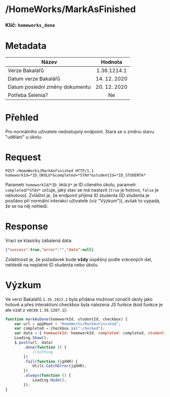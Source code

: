 # **/HomeWorks/MarkAsFinished**
### Klíč: `homeworks_done`

# Metadata
| Název                             | Hodnota                    |
|-----------------------------------|:--------------------------:|
| Verze Bakalářů                    | 1.36.1214.1                |
| Datum verze Bakalářů              | 14. 12. 2020               |
| Datum poslední změny dokumentu    | 20. 12. 2020               |
| Potřeba Selenia?                  | Ne                         |

# Přehled
Pro normálního uživatele nedostupný endpoint. Stará se o změnu stavu "udělání" u úkolu.

# Request
```http
POST /HomeWorks/MarkAsFinished HTTP/1.1
homeworkId=*ID_ÚKOLU*&completed=*STAV*&studentId=*ID_STUDENTA*
```
Parametr `homeworkId`/`*ID_ÚKOLU*` je ID cíleného úkolu, parametr `completed`/`*STAV*` určuje, jaký stav se má nastavit (`true` je hotovo, `false` je nehotovo). Zvláštní je, že endpoint přijímá ID studenta (ID studenta je posíláno při normální interakci uživatele (viz "Výzkum")), avšak to vypadá, že se na něj nehledí.

# Response
Vrací se klasicky zabalená data:
```json
{"success":true,"error":"","data":null}
```
Zvláštností je, že požadavek bude **vždy** úspěšný podle vrácených dat, nehledě na neplatné ID studenta nebo úkolu.

# Výzkum
Ve verzi Bakalářů `1.35.1023.2` byla přidána možnost označit úkoly jako hotové a přes interaktivní checkbox byla nalezena JS funkce (kód funkce je ale vzat z verze `1.36.1207.1`):

```js
function markAsDone(homeworkId, studentId, checkbox) {
    var url = appRoot + "HomeWorks/MarkAsFinished";
    var completed = checkbox.is(":checked");
    var data = { homeworkId: homeworkId, completed: completed, studentId: studentId };
    Loading.Show();
    $.post(url, data)
        .done(function () {
            //nothing
        })
        .fail(function (jqXHR) {
            Utils.CatchError(jqXHR);
        })
        .always(function () {
            Loading.Hide();
        });
}
```